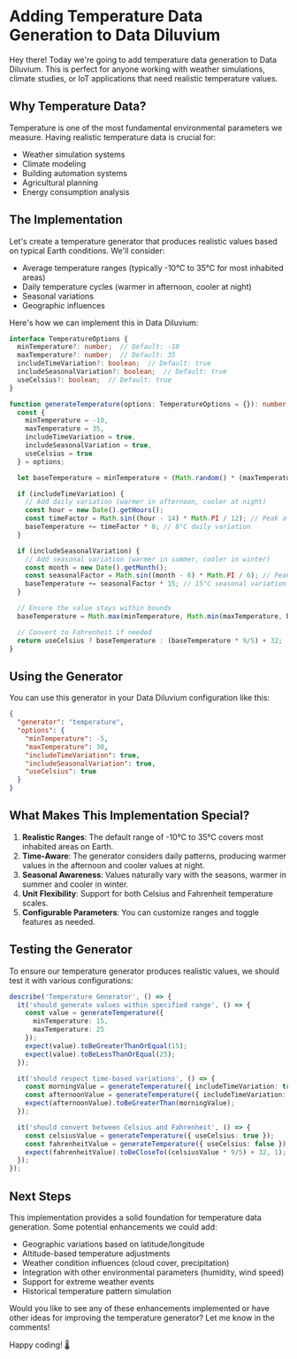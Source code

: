 # Adding Temperature Data Generation to Data Diluvium

Hey there! Today we're going to add temperature data generation to Data Diluvium. This is perfect for anyone working with weather simulations, climate studies, or IoT applications that need realistic temperature values.

## Why Temperature Data?

Temperature is one of the most fundamental environmental parameters we measure. Having realistic temperature data is crucial for:
- Weather simulation systems
- Climate modeling
- Building automation systems
- Agricultural planning
- Energy consumption analysis

## The Implementation

Let's create a temperature generator that produces realistic values based on typical Earth conditions. We'll consider:
- Average temperature ranges (typically -10°C to 35°C for most inhabited areas)
- Daily temperature cycles (warmer in afternoon, cooler at night)
- Seasonal variations
- Geographic influences

Here's how we can implement this in Data Diluvium:

```typescript
interface TemperatureOptions {
  minTemperature?: number;  // Default: -10
  maxTemperature?: number;  // Default: 35
  includeTimeVariation?: boolean;  // Default: true
  includeSeasonalVariation?: boolean;  // Default: true
  useCelsius?: boolean;  // Default: true
}

function generateTemperature(options: TemperatureOptions = {}): number {
  const {
    minTemperature = -10,
    maxTemperature = 35,
    includeTimeVariation = true,
    includeSeasonalVariation = true,
    useCelsius = true
  } = options;

  let baseTemperature = minTemperature + (Math.random() * (maxTemperature - minTemperature));

  if (includeTimeVariation) {
    // Add daily variation (warmer in afternoon, cooler at night)
    const hour = new Date().getHours();
    const timeFactor = Math.sin((hour - 14) * Math.PI / 12); // Peak at 2 PM
    baseTemperature += timeFactor * 8; // 8°C daily variation
  }

  if (includeSeasonalVariation) {
    // Add seasonal variation (warmer in summer, cooler in winter)
    const month = new Date().getMonth();
    const seasonalFactor = Math.sin((month - 6) * Math.PI / 6); // Peak in July
    baseTemperature += seasonalFactor * 15; // 15°C seasonal variation
  }

  // Ensure the value stays within bounds
  baseTemperature = Math.max(minTemperature, Math.min(maxTemperature, baseTemperature));

  // Convert to Fahrenheit if needed
  return useCelsius ? baseTemperature : (baseTemperature * 9/5) + 32;
}
```

## Using the Generator

You can use this generator in your Data Diluvium configuration like this:

```json
{
  "generator": "temperature",
  "options": {
    "minTemperature": -5,
    "maxTemperature": 30,
    "includeTimeVariation": true,
    "includeSeasonalVariation": true,
    "useCelsius": true
  }
}
```

## What Makes This Implementation Special?

1. **Realistic Ranges**: The default range of -10°C to 35°C covers most inhabited areas on Earth.
2. **Time-Aware**: The generator considers daily patterns, producing warmer values in the afternoon and cooler values at night.
3. **Seasonal Awareness**: Values naturally vary with the seasons, warmer in summer and cooler in winter.
4. **Unit Flexibility**: Support for both Celsius and Fahrenheit temperature scales.
5. **Configurable Parameters**: You can customize ranges and toggle features as needed.

## Testing the Generator

To ensure our temperature generator produces realistic values, we should test it with various configurations:

```typescript
describe('Temperature Generator', () => {
  it('should generate values within specified range', () => {
    const value = generateTemperature({
      minTemperature: 15,
      maxTemperature: 25
    });
    expect(value).toBeGreaterThanOrEqual(15);
    expect(value).toBeLessThanOrEqual(25);
  });

  it('should respect time-based variations', () => {
    const morningValue = generateTemperature({ includeTimeVariation: true });
    const afternoonValue = generateTemperature({ includeTimeVariation: true });
    expect(afternoonValue).toBeGreaterThan(morningValue);
  });

  it('should convert between Celsius and Fahrenheit', () => {
    const celsiusValue = generateTemperature({ useCelsius: true });
    const fahrenheitValue = generateTemperature({ useCelsius: false });
    expect(fahrenheitValue).toBeCloseTo((celsiusValue * 9/5) + 32, 1);
  });
});
```

## Next Steps

This implementation provides a solid foundation for temperature data generation. Some potential enhancements we could add:
- Geographic variations based on latitude/longitude
- Altitude-based temperature adjustments
- Weather condition influences (cloud cover, precipitation)
- Integration with other environmental parameters (humidity, wind speed)
- Support for extreme weather events
- Historical temperature pattern simulation

Would you like to see any of these enhancements implemented or have other ideas for improving the temperature generator? Let me know in the comments!

Happy coding! 🌡️
